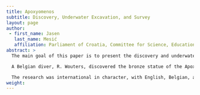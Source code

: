 ```yaml
---
title: Apoxyomenos
subtitle: Discovery, Underwater Excavation, and Survey
layout: page
author:
 - first_name: Jasen
   last_name: Mesić
   affiliation: Parliament of Croatia, Committee for Science, Education, and Culture, Zagreb
abstract: >
  The main goal of this paper is to present the discovery and underwater survey of the ancient Apoxyomenos and to explore the mystery of how the statue ended up at the bottom of the sea.

  A Belgian diver, R. Wouters, discovered the bronze statue of the Apoxyomenos by chance while diving in the waters off the island of Mali Lošinj in the Republic of Croatia. The statue was found at a depth of 46 meters, on a curved seabed, stuck between two rocks. After very exacting preparations, which included the advice of many experts, the process of excavation began. The statue was brought to the surface with the cooperation of underwater archaeologists and members of the special police. Afterward, the Apoxyomenos was delivered to conservators. A month of research was then conducted at the underwater site where the statue was found.

  The research was international in character, with English, Belgian, and Croatian divers. They were driven by the same goal: to find other discoveries and possibly the underwater shipwreck. Unfortunately, despite detailed investigation with underwater metal detectors and waterpipes, the shipwreck has never been found. Does this mean that we will never find out how the Apoxyomenos ended up on the seabed? To answer this question, we will have to look more deeply into historical, geographical, climatic, and nautical contexts.
weight:
---
```

